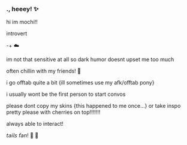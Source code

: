 ### ., heeey! ✨
hi im mochi!!

introvert

-+ ☁️

im not that sensitive at all so dark humor doesnt upset me too much

often chillin with my friends! 🩵

i go offtab quite a bit {ill sometimes use my afk/offtab pony}

i usually wont be the first person to start convos 

please dont copy my skins {this happened to me once...} or take inspo pretty please with cherries on top!!!!!!! 

always able to interact!

𝘵𝘢𝘪𝘭𝘴 𝘧𝘢𝘯! 💖
🍻
<!--
**mochitails/mochitails** is a ✨ _special_ ✨ repository because its `README.md` (this file) appears on your GitHub profile.



